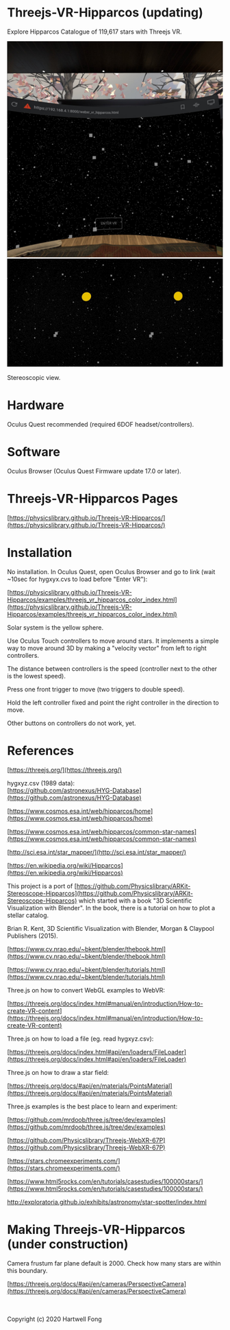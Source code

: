 # Threejs-VR-Hipparcos (updating)

Explore Hipparcos Catalogue of 119,617 stars with Threejs VR.

<img src="images/com.oculus.vrshell-20200110-171622.jpg" width="640">

<img src="images/IMG_5061.jpg" width="640">

Stereoscopic view.

# Hardware

Oculus Quest recommended (required 6DOF headset/controllers).<br>

# Software

Oculus Browser (Oculus Quest Firmware update 17.0 or later).

# Threejs-VR-Hipparcos Pages

[https://physicslibrary.github.io/Threejs-VR-Hipparcos/](https://physicslibrary.github.io/Threejs-VR-Hipparcos/)

# Installation

No installation. In Oculus Quest, open Oculus Browser and go to link (wait ~10sec for hygxyx.cvs to load before "Enter VR"):

[https://physicslibrary.github.io/Threejs-VR-Hipparcos/examples/threejs_vr_hipparcos_color_index.html](https://physicslibrary.github.io/Threejs-VR-Hipparcos/examples/threejs_vr_hipparcos_color_index.html)

Solar system is the yellow sphere.<br>

Use Oculus Touch controllers to move around stars. It implements a simple way to move around 3D by making a "velocity vector" from left to right controllers.<br>

The distance between controllers is the speed (controller next to the other is the lowest speed).<br>

Press one front trigger to move (two triggers to double speed).<br>

Hold the left controller fixed and point the right controller in the direction to move.<br>

Other buttons on controllers do not work, yet.<br>

# References

[https://threejs.org/](https://threejs.org/)

hygxyz.csv (1989 data):<br>
[https://github.com/astronexus/HYG-Database](https://github.com/astronexus/HYG-Database)

[https://www.cosmos.esa.int/web/hipparcos/home](https://www.cosmos.esa.int/web/hipparcos/home)

[https://www.cosmos.esa.int/web/hipparcos/common-star-names](https://www.cosmos.esa.int/web/hipparcos/common-star-names)

[http://sci.esa.int/star_mapper/](http://sci.esa.int/star_mapper/)

[https://en.wikipedia.org/wiki/Hipparcos](https://en.wikipedia.org/wiki/Hipparcos)

This project is a port of [https://github.com/Physicslibrary/ARKit-Stereoscope-Hipparcos](https://github.com/Physicslibrary/ARKit-Stereoscope-Hipparcos) which started with a book "3D Scientific Visualization with Blender". In the book, there is a tutorial on how to plot a stellar catalog.

Brian R. Kent, 3D Scientific Visualization with Blender, Morgan & Claypool Publishers (2015).

[https://www.cv.nrao.edu/~bkent/blender/thebook.html](https://www.cv.nrao.edu/~bkent/blender/thebook.html)

[https://www.cv.nrao.edu/~bkent/blender/tutorials.html](https://www.cv.nrao.edu/~bkent/blender/tutorials.html)

Three.js on how to convert WebGL examples to WebVR:

[https://threejs.org/docs/index.html#manual/en/introduction/How-to-create-VR-content](https://threejs.org/docs/index.html#manual/en/introduction/How-to-create-VR-content)

Three.js on how to load a file (eg. read hygxyz.csv):

[https://threejs.org/docs/index.html#api/en/loaders/FileLoader](https://threejs.org/docs/index.html#api/en/loaders/FileLoader)

Three.js on how to draw a star field:

[https://threejs.org/docs/#api/en/materials/PointsMaterial](https://threejs.org/docs/#api/en/materials/PointsMaterial)

Three.js examples is the best place to learn and experiment:

[https://github.com/mrdoob/three.js/tree/dev/examples](https://github.com/mrdoob/three.js/tree/dev/examples)

[https://github.com/Physicslibrary/Threejs-WebXR-67P](https://github.com/Physicslibrary/Threejs-WebXR-67P)

[https://stars.chromeexperiments.com/](https://stars.chromeexperiments.com/)

[https://www.html5rocks.com/en/tutorials/casestudies/100000stars/](https://www.html5rocks.com/en/tutorials/casestudies/100000stars/)

http://exploratoria.github.io/exhibits/astronomy/star-spotter/index.html

# Making Threejs-VR-Hipparcos (under construction)

Camera frustum far plane default is 2000. Check how many stars are within this boundary. 

[https://threejs.org/docs/#api/en/cameras/PerspectiveCamera](https://threejs.org/docs/#api/en/cameras/PerspectiveCamera)

<br><br>Copyright (c) 2020 Hartwell Fong
